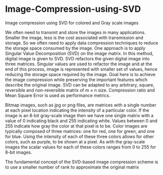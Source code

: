 # Image-Compression-using-SVD
Image compression using SVD for colored and Gray scale images


We often need to transmit and store the images in many applications. Smaller the image, less is the cost associated with transmission and storage. So we often need to apply data compression techniques to reduce the storage space consumed by the image. One approach is to apply Singular Value Decomposition (SVD) on the image matrix. In this method, digital image is given to SVD. SVD refactors the given digital image into three matrices. Singular values are used to refactor the image and at the end of this process, image is represented with smaller set of values, hence reducing the storage space required by the image. Goal here is to achieve the image compression while preserving the important features which describe the original image. SVD can be adapted to any arbitrary, square, reversible and non-reversible matrix of m × n size. Compression ratio and Mean Square Error is used as performance metrics.

Bitmap images, such as jpg or png files, are matrices with a single number at each pixel location indicating the intensity of a particular color. If the image is an 8-bit gray-scale image then we have one single matrix with a value of 0 indicating black and 255 indicating white. Values between 0 and 255 indicate how gray the color at that pixel is to be. Color images are typically composed of three matrices: one for red, one for green, and one for blue. Using the intensity of each of these three colors allows for other colors, such as purple, to be shown at a pixel. As with the gray-scale images the scalar values for each of these colors ranges from 0 to 255 for 8-bit
images.

The fundamental concept of the SVD-based image compression scheme is to use a smaller number of rank to approximate the original matrix



